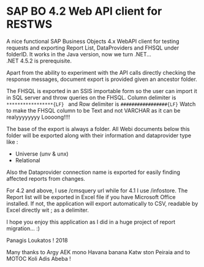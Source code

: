 # SAP BO 4.2 Web API client for RESTWS
A nice functional SAP Business Objects 4.x WebAPI client for testing requests and exporting Report List, DataProviders and FHSQL under folderID. It works in the Java version, now we turn .NET...  
.NET 4.5.2 is prerequisite.  

Apart from the ability to experiment with the API calls directly checking the response messages, document export is provided given an ancestor folder.  

The FHSQL is exported in an SSIS importable form so the user can import it in SQL server and throw queries on the FHSQL.
Column delimiter is ```*****************{LF} ```
and Row delimiter is ```#################{LF}```
Watch to make the FHSQL column to be Text and not VARCHAR as it can be realyyyyyyyy Loooong!!!!
 
The base of the export is always a folder. All Webi documents below this folder will be exported along with their information and dataprovider type like :  
* Universe (unv & unx)
* Relational  

Also the Dataprovider connection name is exported for easily finding affected reports from changes.

For 4.2 and above, I use /cmsquery url while for 4.1 I use /infostore.
The Report list will be exported in Excel file if you have Microsoft Office installed. If not, the application will export automatically to CSV, readable by Excel directly wit ; as a delimiter.

I hope you enjoy this application as I did in a huge project of report migration... :)

Panagis Loukatos ! 2018

Many thanks to Argy AEK mono Havana banana Katw ston Peiraia and to MOTOC Koli Adis Abeba !
